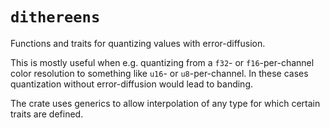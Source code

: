 # `dithereens`

Functions and traits for quantizing values with error-diffusion.

This is mostly useful when e.g. quantizing from a `f32`- or `f16`-per-channel color resolution to something like `u16`- or `u8`-per-channel. In these cases quantization without error-diffusion would lead to banding.

The crate uses generics to allow interpolation of any type for which certain traits are defined.
